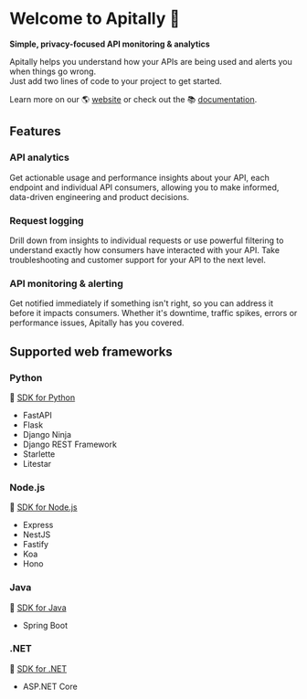 # Welcome to Apitally 👋

**Simple, privacy-focused API monitoring & analytics**

Apitally helps you understand how your APIs are being used and alerts you when things go wrong.<br>
Just add two lines of code to your project to get started.

Learn more on our 🌎 [website](https://apitally.io) or check out the 📚 [documentation](https://docs.apitally.io).

## Features

### API analytics

Get actionable usage and performance insights about your API, each endpoint and individual API consumers, allowing you to make informed, data-driven engineering and product decisions.

### Request logging

Drill down from insights to individual requests or use powerful filtering to understand exactly how consumers have interacted with your API. Take troubleshooting and customer support for your API to the next level.

### API monitoring & alerting

Get notified immediately if something isn't right, so you can address it before it impacts consumers. Whether it's downtime, traffic spikes, errors or performance issues, Apitally has you covered.

## Supported web frameworks

### Python

🔗 [SDK for Python](https://github.com/apitally/apitally-py)

- FastAPI
- Flask
- Django Ninja
- Django REST Framework
- Starlette
- Litestar

### Node.js

🔗 [SDK for Node.js](https://github.com/apitally/apitally-js)

- Express
- NestJS
- Fastify
- Koa
- Hono

### Java

🔗 [SDK for Java](https://github.com/apitally/apitally-java)

- Spring Boot

### .NET

🔗 [SDK for .NET](https://github.com/apitally/apitally-dotnet)

- ASP.NET Core
